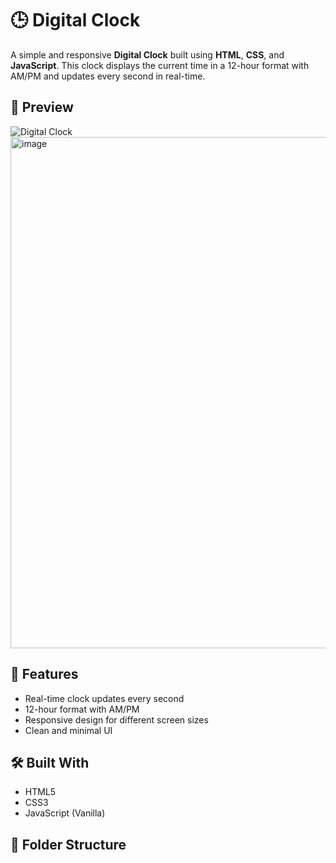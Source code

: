 # 🕒 Digital Clock

A simple and responsive **Digital Clock** built using **HTML**, **CSS**, and **JavaScript**. This clock displays the current time in a 12-hour format with AM/PM and updates every second in real-time.

## 📸 Preview

![Digital Clock](screenshot.png) <!-- Replace with your own image if available -->
<img width="1914" height="818" alt="image" src="https://github.com/user-attachments/assets/94f95f9e-e19d-46aa-9734-806099ea6437" />


## 🚀 Features

- Real-time clock updates every second
- 12-hour format with AM/PM
- Responsive design for different screen sizes
- Clean and minimal UI

## 🛠️ Built With

- HTML5
- CSS3
- JavaScript (Vanilla)

## 📂 Folder Structure

